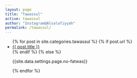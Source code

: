 ```yaml
---
layout: page
title: "Tawassul"
active: tawassul
author: "Instagram@Alsalafiyyah"
permalink: /tawassul/
---
```


<article class="post">
<ul class="posts">
  {% for post in site.categories.tawassul %}
    {% if post.url %}
    <li><a href="{{ post.url }}">{{ post.title }}</a>
    </li>
    {% endif %}
    {% else %}
    <p>{{site.data.settings.page.no-fatwas}}</p>
  {% endfor %}
</ul>
</article>
